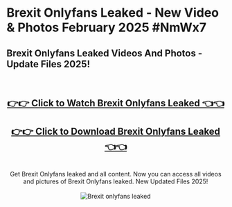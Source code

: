 # Brexit Onlyfans Leaked - New Video & Photos February 2025 #NmWx7

<h2>Brexit Onlyfans Leaked Videos And Photos - Update Files 2025!</h2>
<br>
<div align="center">
<h2><a href="https://links2leaks.com?utm_source=brexit&utm_medium=git102" rel="nofollow">👉👉 Click to Watch Brexit Onlyfans Leaked 👈👈</a></h2>
<h2><a href="https://links2leaks.com?utm_source=brexit&utm_medium=git102" rel="nofollow">👉👉 Click to Download Brexit Onlyfans Leaked 👈👈</a></h2>
<br>
Get Brexit Onlyfans leaked and all content. Now you can access all videos and pictures of Brexit Onlyfans leaked. New Updated Files 2025!
<br>
<br>
<a href="https://links2leaks.com?utm_source=brexit&utm_medium=git102" rel="nofollow" data-target="animated-image.originalLink"><img src="https://i.ibb.co/Gkj2r4b/banner.png" alt="Brexit onlyfans leaked" style="max-width: 100%; display: inline-block;" data-target="animated-image.originalImage"></a>
</div>
<br>
